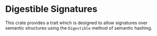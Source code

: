 # Digestible Signatures

This crate provides a trait which is designed to allow signatures over semantic structures using the `Digestible` method of semantic hashing.
